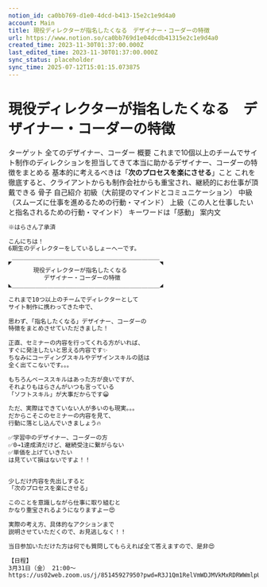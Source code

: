 ```yaml
---
notion_id: ca0bb769-d1e0-4dcd-b413-15e2c1e9d4a0
account: Main
title: 現役ディレクターが指名したくなる　デザイナー・コーダーの特徴
url: https://www.notion.so/ca0bb769d1e04dcdb41315e2c1e9d4a0
created_time: 2023-11-30T01:37:00.000Z
last_edited_time: 2023-11-30T01:37:00.000Z
sync_status: placeholder
sync_time: 2025-07-12T15:01:15.073875
---
```

# 現役ディレクターが指名したくなる　デザイナー・コーダーの特徴

ターゲット
  全てのデザイナー、コーダー
概要
  これまで10個以上のチームでサイト制作のディレクションを担当してきて本当に助かるデザイナー、コーダーの特徴をまとめる
  基本的に考えるべきは「**次のプロセスを楽にさせる**」こと
  これを徹底すると、クライアントからも制作会社からも重宝され、継続的にお仕事が頂戴できる
骨子
  自己紹介
  初級（大前提のマインドとコミュニケーション）
  中級（スムーズに仕事を進めるための行動・マインド）
  上級（この人と仕事したいと指名されるための行動・マインド）
  キーワードは「感動」
案内文
```html
※はらさん了承済

こんにちは！
6期生のディレクターをしているしょーへーです。

◤￣￣￣￣￣￣￣￣￣￣￣￣￣￣￣￣￣￣￣￣￣￣￣￣￣◥
　  　　現役ディレクターが指名したくなる
　　　　　　デザイナー・コーダーの特徴
◣＿＿＿＿＿＿＿＿＿＿＿＿＿＿＿＿＿＿＿＿＿＿＿＿＿◢

これまで10つ以上のチームでディレクターとして
サイト制作に携わってきた中で、

思わず、「指名したくなる」デザイナー、コーダーの
特徴をまとめさせていただきました！

正直、セミナーの内容を行ってくれる方がいれば、
すぐに発注したいと思える内容です✨
ちなみにコーディングスキルやデザインスキルの話は
全く出てこないです。。。

もちろんベーススキルはあった方が良いですが、
それよりもはらさんがいつも言っている
「ソフトスキル」が大事だからです😀

ただ、実際はできていない人が多いのも現実。。。
だからこそこのセミナーの内容を見て、
行動に落とし込んでいきましょう🔥

✅学習中のデザイナー、コーダーの方
✅0→1達成済だけど、継続受注に繋がらない
✅単価を上げていきたい
は見ていて損はないですよ！！


少しだけ内容を先出しすると
「次のプロセスを楽にさせる」

このことを意識しながら仕事に取り組むと
かなり重宝されるようになりますよー😍

実際の考え方、具体的なアクションまで
説明させていただくので、お見逃しなく！！

当日参加いただけた方は何でも質問してもらえれば全て答えますので、是非😍

【日程】
3月31日（金） 21:00〜
https://us02web.zoom.us/j/85145927950?pwd=R3J1Qm1RelVmWDJMVkMxRDRWWmlpUT09
```